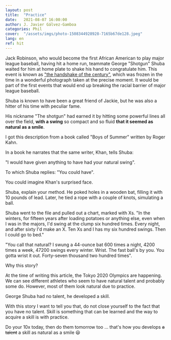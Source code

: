 ```yaml
---
layout: post
title:  "Practice"
date:   2021-08-07 16:00:00
author: J. Javier Gálvez-Gamboa
categories: Phil
cover:  "/assets/imgs/photo-1508344928928-7165b67de128.jpeg"
lang: en
ref: hit
---
```


Jack Robinson, who would become the first African American to play major league baseball, having hit a home run, teammate George "Shotgun" Shuba waited for him at home plate to shake his hand to congratulate him. This event is known as ["the handshake of the century"](https://dodgers.mlblogs.com/a-handshake-for-the-century-4a44bbfce295), which was frozen in the time in a wonderful photograph taken at the precise moment. It would be part of the first events that would end up breaking the racial barrier of major league baseball.  

Shuba is known to have been a great friend of Jackie, but he was also a hitter of his time with peculiar fame.

His nickname "The shotgun" had earned it by hitting some powerful lines all over the field, **with a swing** so compact and so fluid **that it seemed as natural as a smile**.

I got this description from a book called "Boys of Summer" written by Roger Kahn.

In a book he narrates that the same writer, Khan, tells Shuba:

"I would have given anything to have had your natural swing".

To which Shuba replies: "You could have".

You could imagine Khan's surprised face.

Shuba, explain your method. He poked holes in a wooden bat, filling it with 10 pounds of lead. Later, he tied a rope with a couple of knots, simulating a ball.

Shuba went to the file and pulled out a chart, marked with Xs. "In the winters, for fifteen years after loading potatoes or anything else, even when I was in the majors, I'd swing at the clump six hundred times. Every night, and after sixty I'd make an X. Ten Xs and I has my six hundred swings. Then I could go to bed."

"You call that natural? I swung a 44-ounce bat 600 times a night, 4200 times a week, 47200 swings every winter. Wrist. The fast ball's by you. You gotta wrist it out. Forty-seven thousand two hundred times".

Why this story?

At the time of writing this article, the Tokyo 2020 Olympics are happening. We can see different athletes who seem to have natural talent and probably some do. However, most of them look natural due to practice.

George Shuba had no talent, he developed a skill.

With this story I want to tell you that, do not close yourself to the fact that you have no talent. Skill is something that can be learned and the way to acquire a skill is with practice.

Do your 10x today, then do them tomorrow too ... that's how you develops ~~a talent~~ a skill as natural as a smile 😃


